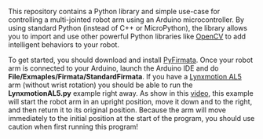 This repository contains a Python library and simple use-case for controlling a multi-jointed robot arm using
an Arduino microcontroller.  By using standard Python (instead of C++ or MicroPython), the library allows 
you to import and use other powerful Python libraries like [OpenCV](http://opencv.org/) to add intelligent 
behaviors to your robot.  

To get started, you should download and install
[PyFirmata](https://github.com/tino/pyFirmata).  Once your robot arm is
connected to your Arduino, launch the Arduino IDE and do
<b>File/Exmaples/Firmata/StandardFirmata</b>.  If you have a [Lynxmotion
AL5](http://www.lynxmotion.com/c-124-al5a.aspx) arm (without wrist rotation)
you should be able to run the <b>LynxmotionAL5.py</b> example right away. As
show in this [video](https://youtu.be/86_qCa1Hl9k), this example will start the
robot arm in an upright position, move it down and to the right, and then
return it to its original position.  Because the arm will move immediately to
the initial position at the start of the program, you should use caution when
first running this program!


